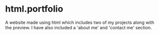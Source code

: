 # html.portfolio
A website made using html which includes two of my projects along with the preview. I have also included a 'about me' and 'contact me' section.
